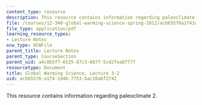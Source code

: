 ```yaml
---
content_type: resource
description: This resource contains information regarding paleoclimate 2.
file: /courses/12-340-global-warming-science-spring-2012/acb65576a1f41d4b7753bac10a6f2742_MIT12_340S12_lec3-2.pdf
file_type: application/pdf
learning_resource_types:
- Lecture Notes
ocw_type: OCWFile
parent_title: Lecture Notes
parent_type: CourseSection
parent_uid: a4c8b5f7-6525-87c3-687f-5cd2fea0777f
resourcetype: Document
title: Global Warming Science, Lecture 3-2
uid: acb65576-a1f4-1d4b-7753-bac10a6f2742
---
```

This resource contains information regarding paleoclimate 2.

